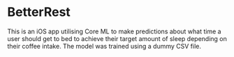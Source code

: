 # BetterRest

This is an iOS app utilising Core ML to make predictions about what time a user should get to bed to achieve their target amount of sleep depending on their coffee intake. The model was trained using a dummy CSV file.
